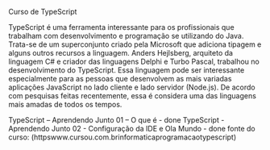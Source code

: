 Curso de TypeScript

TypeScript é uma ferramenta interessante para os profissionais que trabalham com desenvolvimento e programação se utilizando do Java. Trata-se de um superconjunto criado pela Microsoft que adiciona tipagem e alguns outros recursos a linguagem. Anders Hejlsberg, arquiteto da linguagem C# e criador das linguagens Delphi e Turbo Pascal, trabalhou no desenvolvimento do TypeScript. Essa linguagem pode ser interessante especialmente para as pessoas que desenvolvem as mais variadas aplicações JavaScript no lado cliente e lado servidor (Node.js). De acordo com pesquisas feitas recentemente, essa é considera uma das linguagens mais amadas de todos os tempos. 



TypeScript – Aprendendo Junto 01 – O que é - done
TypeScript - Aprendendo Junto 02 - Configuração da IDE e Ola Mundo - done
fonte do curso: (httpswww.cursou.com.brinformaticaprogramacaotypescript)